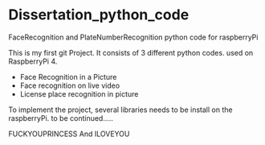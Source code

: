 # Dissertation_python_code
FaceRecognition and PlateNumberRecognition python code for raspberryPi

This is my first git Project. It consists of 3 different python codes. used on RaspberryPi 4.
- Face Recognition in a Picture
- Face recognition on live video
- License place recognition in picture

To implement the project, several libraries needs to be install on the raspberryPi.
to be continued.....


FUCKYOUPRINCESS And ILOVEYOU
